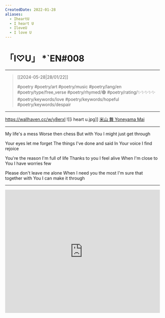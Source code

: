 ```yaml
---
CreatedDate: 2022-01-28
aliases:
  - IheartU
  - I heart U
  - IloveU
  - I love U
---
```

# 「I♡U」 *`EN#008

---

> [[2024-05-28|28/01/22]]
> 
> #poetry 
> #poetry/art 
> #poetry/music 
> #poetry/lang/en 
> #poetry/type/free_verse 
> #poetry/rhymed/🟢 
> #poetry/rating/✨✨✨✨✨ 
> #poetry/keywords/love #poetry/keywords/hopeful  #poetry/keywords/despair 

---

https://wallhaven.cc/w/y8erxl
![[i heart u.jpg]]
[米山 舞 Yoneyama Mai](https://x.com/yoneyamai)

---

My life's a mess
Worse then chess
But with You
I might just get through

Your eyes let me forget
The things I've done and said
In Your voice
I find rejoice

You're the reason I'm full of life
Thanks to you I feel alive
When I'm close to You
I have worries few

Please don't leave me alone
When I need you the most
I'm sure that together with You
I can make it through

---

<iframe width="100%" height="400" src="https://www.youtube.com/embed/0FDeOZD0HSU" title="YouTube video player" frameborder="0" allow="accelerometer; autoplay; clipboard-write; encrypted-media; gyroscope; picture-in-picture; web-share" allowfullscreen></iframe>